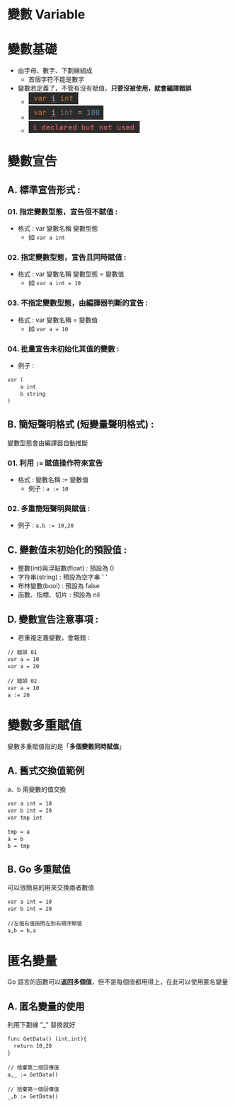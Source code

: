 變數 Variable
===

# 變數基礎
* 由字母、數字、下劃線組成
    * 首個字符不能是數字
* 變數若定義了，不管有沒有賦值，**只要沒被使用，就會編譯錯誤**
  * ![img.png](img.png)
  * ![img_3.png](img_3.png)
  * ![img_1.png](img_1.png)
  
# 變數宣告
## A. 標準宣告形式 : 
### 01. 指定變數型態，宣告但不賦值 : 
* 格式 : var 變數名稱 變數型態
  * 如 `var a int`
### 02. 指定變數型態，宣告且同時賦值 : 
* 格式 : var 變數名稱 變數型態 = 變數值
  * 如 `var a int = 10`
### 03. 不指定變數型態，由編譯器判斷的宣告 : 
* 格式 : var 變數名稱 = 變數值
  * 如 `var a = 10`
### 04. 批量宣告未初始化其值的變數 :
* 例子 : 
```go=
var (
    a int
    b string
)
```
## B. 簡短聲明格式 (短變量聲明格式) : 
變數型態會由編譯器自動推斷
### 01. 利用 `:=` 賦值操作符來宣告
* 格式 : 變數名稱 := 變數值
  * 例子 : `a := 10`
### 02. 多重簡短聲明與賦值 : 
* 例子 : `a,b := 10,20`
  
## C. 變數值未初始化的預設值 : 
* 整數(int)與浮點數(float) : 預設為 0 
* 字符串(string) : 預設為空字串 ' '
* 布林變數(bool) : 預設為 false
* 函數、指標、切片 : 預設為 nil 

## D. 變數宣告注意事項 : 
* 若重複定義變數，會報錯 : 
```go=
// 錯誤 01
var a = 10
var a = 20

// 錯誤 02
var a = 10
a := 20
```

# 變數多重賦值
變數多重賦值指的是「**多個變數同時賦值**」

## A. 舊式交換值範例
a、b 兩變數的值交換
```go=
var a int = 10
var b int = 20
var tmp int

tmp = a
a = b
b = tmp
```
## B. Go 多重賦值
可以很簡易的用來交換兩者數值
```go=
var a int = 10
var b int = 20

//左值右值按照左到右順序賦值
a,b = b,a 
```

# 匿名變量
Go 語言的函數可以**返回多個值**，但不是每個值都用得上，在此可以使用匿名變量

## A. 匿名變量的使用
利用下劃線 "_" 替換就好

```go=
func GetData() (int,int){
  return 10,20
}

// 捨棄第二個回傳值
a,_ := GetData()

// 捨棄第一個回傳值
_,b := GetData() 
```